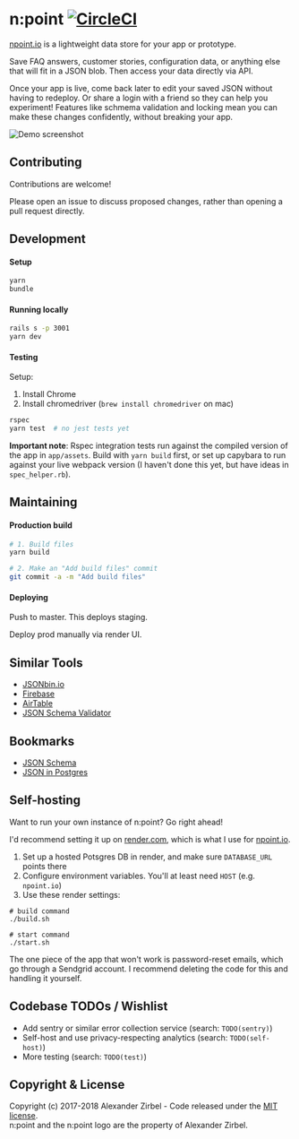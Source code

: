 # n:point [![CircleCI](https://circleci.com/gh/azirbel/npoint/tree/master.svg?style=svg)](https://circleci.com/gh/azirbel/npoint/tree/master)

[npoint.io](https://www.npoint.io/) is a lightweight data store for your app or prototype.

Save FAQ answers, customer stories, configuration data, or	anything else that
will fit in a JSON blob. Then access your data	directly via API.

Once your app is live, come back later to edit your saved JSON	without having
to redeploy. Or share a login with a	friend so they can help you experiment!
Features like schmema validation and locking mean you can make these changes
confidently, without breaking your app.

![Demo screenshot](public/img/demo-screenshot-locked.png)

## Contributing

Contributions are welcome!

Please open an issue to discuss proposed changes, rather than opening a pull
request directly.

## Development

#### Setup

```bash
yarn
bundle
```

#### Running locally

```bash
rails s -p 3001
yarn dev
```

#### Testing

Setup:

1. Install Chrome
2. Install chromedriver (`brew install chromedriver` on mac)

```bash
rspec
yarn test  # no jest tests yet
```

**Important note**: Rspec integration tests run against the compiled version of the
app in `app/assets`. Build with `yarn build` first, or set up capybara to run against
your live webpack version (I haven't done this yet, but have ideas in `spec_helper.rb`).

## Maintaining

#### Production build

```bash
# 1. Build files
yarn build

# 2. Make an "Add build files" commit
git commit -a -m "Add build files"
```

#### Deploying

Push to master. This deploys staging.

Deploy prod manually via render UI.

## Similar Tools

* [JSONbin.io](https://jsonbin.io/)
* [Firebase](https://firebase.google.com/)
* [AirTable](https://airtable.com)
* [JSON Schema Validator](https://www.jsonschemavalidator.net/)

## Bookmarks

* [JSON Schema](http://json-schema.org/)
* [JSON in Postgres](https://blog.codeship.com/unleash-the-power-of-storing-json-in-postgres/)

## Self-hosting

Want to run your own instance of n:point? Go right ahead!

I'd recommend setting it up on [render.com](https://render.com/), which is what
I use for [npoint.io](https://www.npoint.io).

1. Set up a hosted Potsgres DB in render, and make sure `DATABASE_URL` points there
2. Configure environment variables. You'll at least need `HOST` (e.g. `npoint.io`)
3. Use these render settings:

```
# build command
./build.sh

# start command
./start.sh
```

The one piece of the app that won't work is password-reset emails, which go
through a Sendgrid account. I recommend deleting the code for this and handling
it yourself.

## Codebase TODOs / Wishlist

* Add sentry or similar error collection service (search: `TODO(sentry)`)
* Self-host and use privacy-respecting analytics (search: `TODO(self-host)`)
* More testing (search: `TODO(test)`)

## Copyright & License

Copyright (c) 2017-2018 Alexander Zirbel - Code released under the [MIT
license](LICENSE).<br/>n:point and the n:point logo are the property of
Alexander Zirbel.
